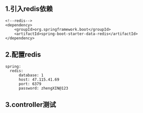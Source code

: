 ## 1.引入redis依赖
````
<!--redis-->
<dependency>
    <groupId>org.springframework.boot</groupId>
    <artifactId>spring-boot-starter-data-redis</artifactId>
</dependency>
````

## 2.配置redis
````
spring:
  redis:
      database: 1
      host: 47.115.41.69
      port: 6379
      password: zhengXIN@123
````

## 3.controller测试
````

````